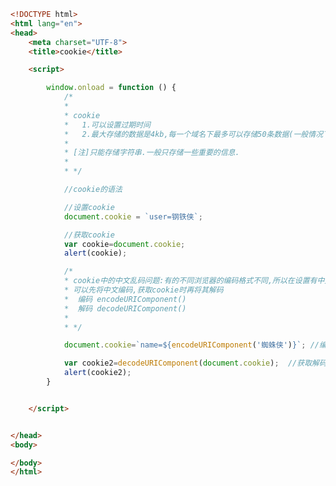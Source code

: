 
<BlogInfo id="214" title="140.cookie" author="白日梦想猿" pv=0 read_times=0 pre_cost_time="0分50秒" category="js学习" tag_list="['js学习']" create_time="2021.02.04 16:18:45" update_time="2021.02.04 18:53:37" />

```html
<!DOCTYPE html>
<html lang="en">
<head>
    <meta charset="UTF-8">
    <title>cookie</title>

    <script>

        window.onload = function () {
            /*
            *
            * cookie
            *   1.可以设置过期时间
            *   2.最大存储的数据是4kb,每一个域名下最多可以存储50条数据(一般情况下是这样的)
            *
            * [注]只能存储字符串.一般只存储一些重要的信息.
            *
            * */

            //cookie的语法

            //设置cookie
            document.cookie = `user=钢铁侠`;

            //获取cookie
            var cookie=document.cookie;
            alert(cookie);

            /*
            * cookie中的中文乱码问题:有的不同浏览器的编码格式不同,所以在设置有中文的cookie时
            * 可以先将中文编码,获取cookie时再将其解码
            *  编码 encodeURIComponent()
            *  解码 decodeURIComponent()
            *
            * */

            document.cookie=`name=${encodeURIComponent('蜘蛛侠')}`; //编码后再设置cookie

            var cookie2=decodeURIComponent(document.cookie);  //获取解码后的cookie
            alert(cookie2);
        }


    </script>


</head>
<body>

</body>
</html>
```

